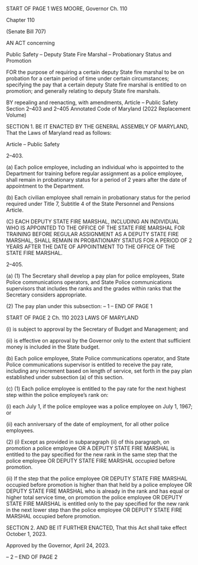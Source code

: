 START OF PAGE 1
WES MOORE, Governor Ch. 110

Chapter 110

(Senate Bill 707)

AN ACT concerning

Public Safety – Deputy State Fire Marshal – Probationary Status and Promotion

FOR the purpose of requiring a certain deputy State fire marshal to be on probation for a
certain period of time under certain circumstances; specifying the pay that a certain
deputy State fire marshal is entitled to on promotion; and generally relating to
deputy State fire marshals.

BY repealing and reenacting, with amendments,
Article – Public Safety
Section 2–403 and 2–405
Annotated Code of Maryland
(2022 Replacement Volume)

SECTION 1. BE IT ENACTED BY THE GENERAL ASSEMBLY OF MARYLAND,
That the Laws of Maryland read as follows:

Article – Public Safety

2–403.

(a) Each police employee, including an individual who is appointed to the
Department for training before regular assignment as a police employee, shall remain in
probationary status for a period of 2 years after the date of appointment to the Department.

(b) Each civilian employee shall remain in probationary status for the period
required under Title 7, Subtitle 4 of the State Personnel and Pensions Article.

(C) EACH DEPUTY STATE FIRE MARSHAL, INCLUDING AN INDIVIDUAL WHO
IS APPOINTED TO THE OFFICE OF THE STATE FIRE MARSHAL FOR TRAINING
BEFORE REGULAR ASSIGNMENT AS A DEPUTY STATE FIRE MARSHAL, SHALL REMAIN
IN PROBATIONARY STATUS FOR A PERIOD OF 2 YEARS AFTER THE DATE OF
APPOINTMENT TO THE OFFICE OF THE STATE FIRE MARSHAL.

2–405.

(a) (1) The Secretary shall develop a pay plan for police employees, State
Police communications operators, and State Police communications supervisors that
includes the ranks and the grades within ranks that the Secretary considers appropriate.

(2) The pay plan under this subsection:
– 1 –
END OF PAGE 1

START OF PAGE 2
Ch. 110 2023 LAWS OF MARYLAND

(i) is subject to approval by the Secretary of Budget and
Management; and

(ii) is effective on approval by the Governor only to the extent that
sufficient money is included in the State budget.

(b) Each police employee, State Police communications operator, and State Police
communications supervisor is entitled to receive the pay rate, including any increment
based on length of service, set forth in the pay plan established under subsection (a) of this
section.

(c) (1) Each police employee is entitled to the pay rate for the next highest step
within the police employee’s rank on:

(i) each July 1, if the police employee was a police employee on July
1, 1967; or

(ii) each anniversary of the date of employment, for all other police
employees.

(2) (i) Except as provided in subparagraph (ii) of this paragraph, on
promotion a police employee OR A DEPUTY STATE FIRE MARSHAL is entitled to the pay
specified for the new rank in the same step that the police employee OR DEPUTY STATE
FIRE MARSHAL occupied before promotion.

(ii) If the step that the police employee OR DEPUTY STATE FIRE
MARSHAL occupied before promotion is higher than that held by a police employee OR
DEPUTY STATE FIRE MARSHAL who is already in the rank and has equal or higher total
service time, on promotion the police employee OR DEPUTY STATE FIRE MARSHAL is
entitled only to the pay specified for the new rank in the next lower step than the police
employee OR DEPUTY STATE FIRE MARSHAL occupied before promotion.

SECTION 2. AND BE IT FURTHER ENACTED, That this Act shall take effect
October 1, 2023.

Approved by the Governor, April 24, 2023.

– 2 –
END OF PAGE 2